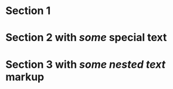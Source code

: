 # Section 1


# Section 2 with *some* **special** text
# Section 3 with *some **nested** text* markup